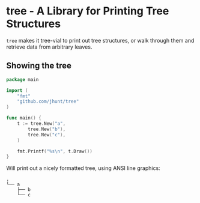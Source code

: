 tree - A Library for Printing Tree Structures
=============================================

`tree` makes it tree-vial to print out tree structures,
or walk through them and retrieve data from arbitrary leaves.


## Showing the tree
```go
package main

import (
	"fmt"
	"github.com/jhunt/tree"
)

func main() {
	t := tree.New("a",
		tree.New("b"),
		tree.New("c"),
	)

	fmt.Printf("%s\n", t.Draw())
}
```

Will print out a nicely formatted tree, using ANSI line graphics:

```
.
└── a
    ├── b
    └── c
```


